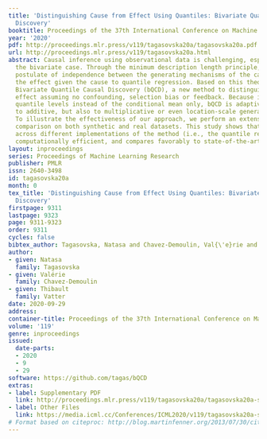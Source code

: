 ```yaml
---
title: 'Distinguishing Cause from Effect Using Quantiles: Bivariate Quantile Causal
  Discovery'
booktitle: Proceedings of the 37th International Conference on Machine Learning
year: '2020'
pdf: http://proceedings.mlr.press/v119/tagasovska20a/tagasovska20a.pdf
url: http://proceedings.mlr.press/v119/tagasovska20a.html
abstract: Causal inference using observational data is challenging, especially in
  the bivariate case. Through the minimum description length principle, we link the
  postulate of independence between the generating mechanisms of the cause and of
  the effect given the cause to quantile regression. Based on this theory, we develop
  Bivariate Quantile Causal Discovery (bQCD), a new method to distinguish cause from
  effect assuming no confounding, selection bias or feedback. Because it uses multiple
  quantile levels instead of the conditional mean only, bQCD is adaptive not only
  to additive, but also to multiplicative or even location-scale generating mechanisms.
  To illustrate the effectiveness of our approach, we perform an extensive empirical
  comparison on both synthetic and real datasets. This study shows that bQCD is robust
  across different implementations of the method (i.e., the quantile regression),
  computationally efficient, and compares favorably to state-of-the-art methods.
layout: inproceedings
series: Proceedings of Machine Learning Research
publisher: PMLR
issn: 2640-3498
id: tagasovska20a
month: 0
tex_title: 'Distinguishing Cause from Effect Using Quantiles: Bivariate Quantile Causal
  Discovery'
firstpage: 9311
lastpage: 9323
page: 9311-9323
order: 9311
cycles: false
bibtex_author: Tagasovska, Natasa and Chavez-Demoulin, Val{\'e}rie and Vatter, Thibault
author:
- given: Natasa
  family: Tagasovska
- given: Valérie
  family: Chavez-Demoulin
- given: Thibault
  family: Vatter
date: 2020-09-29
address: 
container-title: Proceedings of the 37th International Conference on Machine Learning
volume: '119'
genre: inproceedings
issued:
  date-parts:
  - 2020
  - 9
  - 29
software: https://github.com/tagas/bQCD
extras:
- label: Supplementary PDF
  link: http://proceedings.mlr.press/v119/tagasovska20a/tagasovska20a-supp.pdf
- label: Other Files
  link: https://media.icml.cc/Conferences/ICML2020/v119/tagasovska20a-supp.zip
# Format based on citeproc: http://blog.martinfenner.org/2013/07/30/citeproc-yaml-for-bibliographies/
---
```

